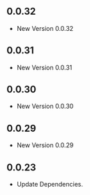 ## 0.0.32

- New Version 0.0.32


## 0.0.31

- New Version 0.0.31


## 0.0.30

- New Version 0.0.30


## 0.0.29

- New Version 0.0.29


## 0.0.23

- Update Dependencies.

